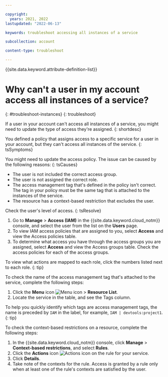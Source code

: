 ```yaml
---

copyright:
  years: 2021, 2022
lastupdated: "2022-06-13"

keywords: troubleshoot accessing all instances of a service

subcollection: account

content-type: troubleshoot

---
```


{{site.data.keyword.attribute-definition-list}}

# Why can't a user in my account access all instances of a service?
{: #troubleshoot-instances}
{: troubleshoot}

If a user in your account can't access all instances of a service, you might need to update the type of access they're assigned.
{: shortdesc}

You defined a policy that assigns access to a specific service for a user in your account, but they can't access all instances of the service.
{: tsSymptoms}
   
You might need to update the access policy. The issue can be caused by the following reasons:
{: tsCauses}

* The user is not included the correct access group.
* The user is not assigned the correct role.
* The access management tag that's defined in the policy isn't correct. The tag in your policy must be the same tag that is attached to the instances of the service.
* The resource has a context-based restriction that excludes the user.

Check the user's level of access.
{: tsResolve}

1. Go to **Manage** > **Access (IAM)** in the {{site.data.keyword.cloud_notm}} console, and select the user from the list on the **Users** page.
2. To view IAM access policies that are assigned to you, select **Access** and view the Access policies table. 
3. To determine what access you have through the access groups you are assigned, select **Access** and view the Access groups table. Check the access policies for each of the access groups.

To view what actions are mapped to each role, click the numbers listed next to each role.
{: tip}

To check the name of the access management tag that's attached to the service, complete the following steps: 

1. Click the **Menu** icon ![Menu icon](../icons/icon_hamburger.svg "Menu") > **Resource List**.
2. Locate the service in the table, and see the Tags column. 

To help you quickly identify which tags are access management tags, the name is preceded by `IAM` in the label, for example, `IAM | devtools:project1`. 
{: tip}

To check the context-based restrictions on a resource, complete the following steps: 

1. In the {{site.data.keyword.cloud_notm}} console, click **Manage** > **Context-based restrictions**, and select **Rules**.
1. Click the **Actions** icon ![Actions icon](../icons/action-menu-icon.svg "Actions") on the rule for your service. 
1. Click **Details**. 
1. Take note of the contexts for the rule. Access is granted by a rule only when at least one of the rule's contexts are satisfied by the user.
